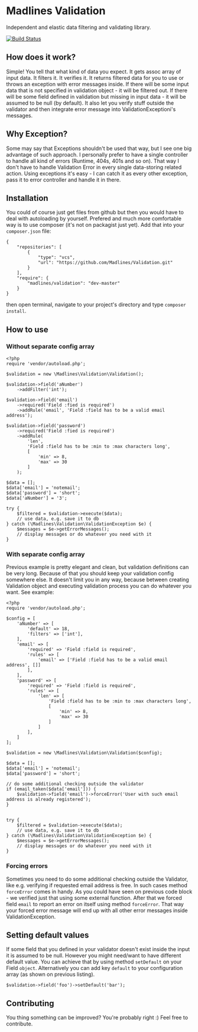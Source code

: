 # Madlines Validation
Independent and elastic data filtering and validating library.

[![Build Status](https://travis-ci.org/Madlines/Validation.svg?branch=master)](https://travis-ci.org/Madlines/Validation)

## How does it work?
Simple!
You tell that what kind of data you expect.
It gets assoc array of input data. It filters it. It verifies it.
It returns filtered data for you to use or throws an exception with error messages inside.
If there will be some input data that is not specified in validation object - it will be filtered out.
If there will be some field defined in validation but missing in input data - it will be assumed to be null (by default).
It also let you verify stuff outside the validator and then integrate error message into ValidationExceptioni's messages.

## Why Exception?

Some may say that Exceptions shouldn't be used that way, but I see one big advantage of such approach.
I personally prefer to have a single controller to handle all kind of errors (Runtime, 404s, 401s and so on).
That way I don't have to handle Validation Error in every single data-storing related action.
Using exceptions it's easy - I can catch it as every other exception, pass it to error controller and handle
it in there.

## Installation

You could of course just get files from github but then you would have to deal with autoloading by yourself.
Prefered and much more comfortable way is to use composer (it's not on packagist just yet).
Add that into your `composer.json` file:

```
{                                                                                                                                                                                                              
    "repositories": [
        {
            "type": "vcs",
            "url": "https://github.com/Madlines/Validation.git"
        }
    ],
    "require": {
        "madlines/validation": "dev-master"
    }
}

```

then open terminal, navigate to your project's directory and type
`composer install`.

## How to use
### Without separate config array

```
<?php                                                                                                                                                                                                          
require 'vendor/autoload.php';                                               
                                                                               
$validation = new \Madlines\Validation\Validation();                                                   
                                                                                                       
$validation->field('aNumber')                                                                          
    ->addFilter('int');                                                                                
                                                                                                       
$validation->field('email')                                                                            
    ->required('Field :fied is required')     
    ->addRule('email', 'Field :field has to be a valid email address');                                
                                                                                                       
$validation->field('password')                                                                         
    ->required('Field :fied is required')                                                              
    ->addRule(                                                                                         
        'len',                                                                                         
        'Field :field has to be :min to :max characters long',                                         
        [                                                                                              
            'min' => 8,                                                                                
            'max' => 30                                                                                
        ]                                                                                              
    );                                                                                                 
                                                                                                       
$data = [];                                                                                            
$data['email'] = 'notemail';                                                                           
$data['password'] = 'short';                                                                           
$data['aNumber'] = '3';                                                                                
                                                                                                       
try {                                                                                                  
    $filtered = $validation->execute($data);                                                           
    // use data, e.g. save it to db                                                                    
} catch (\Madlines\Validation\ValidationException $e) {                                                
    $messages = $e->getErrorMessages();                                                                
    // display messages or do whatever you need with it                                                
} 
```

### With separate config array

Previous example is pretty elegant and clean, but validation definitions can be very long.
Because of that you should keep your validation config somewhere else. It doesn't limit you
in any way, because between creating Validation object and executing validation process
you can do whatever you want. See example:

```
<?php                                                                                                                                                                                                          
require 'vendor/autoload.php';

$config = [ 
    'aNumber' => [
        'default' => 18,
        'filters' => ['int'],
    ],  
    'email' => [
        'required' => 'Field :field is required',
        'rules' => [
            'email' => ['Field :field has to be a valid email address', []] 
        ],  
    ],  
    'password' => [
        'required' => 'Field :field is required',
        'rules' => [
            'len' => [
                'Field :field has to be :min to :max characters long',
                [   
                    'min' => 8,
                    'max' => 30
                ]   
            ]   
        ],  
    ]   
];

$validation = new \Madlines\Validation\Validation($config);

$data = []; 
$data['email'] = 'notemail';
$data['password'] = 'short';

// do some additional checking outside the validator
if (email_taken($data['email'])) {
    $validation->field('email')->forceError('User with such email address is already registered');
}


try {
    $filtered = $validation->execute($data);
    // use data, e.g. save it to db
} catch (\Madlines\Validation\ValidationException $e) {
    $messages = $e->getErrorMessages();
    // display messages or do whatever you need with it
}

```

### Forcing errors

Sometimes you need to do some additional checking outside the Validator, like e.g. verifying if
requested email address is free. In such cases method `forceError` comes in handy.
As you could have seen on previous code block - we verified just that using some external function.
After that we forced field `email` to report an error on itself using method `forceError`. That way
your forced error message will end up with all other error messages inside ValidationException.

## Setting default values

If some field that you defined in your validator doesn't exist inside the input it is assumed to be null.
However you might need/want to have different default value. You can achieve that by using method `setDefault`
on your Field `object`. Alternatively you can add key `default` to your configuration array (as shown on previous listing).

```
$validation->field('foo')->setDefault('bar');
```

## Contributing

You thing something can be improved? You're probably right :)
Feel free to contribute.
